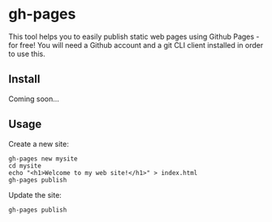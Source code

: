 # gh-pages

This tool helps you to easily publish static web pages using Github Pages - for free! You will need a Github account and a git CLI client installed in order to use this.

## Install

Coming soon...

## Usage

Create a new site:

```
gh-pages new mysite
cd mysite
echo "<h1>Welcome to my web site!</h1>" > index.html
gh-pages publish
```

Update the site:

```
gh-pages publish
```